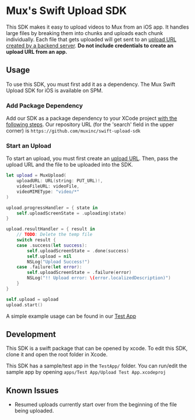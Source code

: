 # Mux's Swift Upload SDK
This SDK makes it easy to upload videos to Mux from an iOS app. It handles large files by breaking them into chunks and uploads each chunk individually. Each file that gets uploaded will get sent to an [upload URL created by a backend server](https://docs.mux.com/guides/video/upload-files-directly). **Do not include credentials to create an upload URL from an app.**

## Usage
To use this SDK, you must first add it as a dependency. The Mux Swift Upload SDK for iOS is available on SPM.

### Add Package Dependency
Add our SDK as a package dependency to your XCode project [with the following steps](https://developer.apple.com/documentation/xcode/adding-package-dependencies-to-your-app). Our repository URL (for the 'search' field in the upper corner) is `https://github.com/muxinc/swift-upload-sdk`

### Start an Upload
To start an upload, you must first create an [upload URL](https://docs.mux.com/guides/video/upload-files-directly). Then, pass the upload URL and the file to be uploaded into the SDK.

```swift
let upload = MuxUpload(
    uploadURL: URL(string: PUT_URL)!,
    videoFileURL: videoFile,
    videoMIMEType: "video/*"
)

upload.progressHandler = { state in
    self.uploadScreenState = .uploading(state)
}

upload.resultHandler = { result in
    // TODO: Delete the temp file
    switch result {
    case .success(let success):
        self.uploadScreenState = .done(success)
        self.upload = nil
        NSLog("Upload Success!")
    case .failure(let error):
        self.uploadScreenState = .failure(error)
        NSLog("!! Upload error: \(error.localizedDescription)")
    }
}

self.upload = upload
upload.start()
```

A simple example usage can be found in our [Test App](https://github.com/muxinc/swift-upload-sdk/blob/main/apps/Test%20App/Test%20App/Screens/UploadScreenViewModel.swift)

## Development

This SDK is a swift package that can be opened by xcode. To edit this SDK, clone it and open the root folder in Xcode.

This SDK has a sample/test app in the `TestApp/` folder. You can run/edit the sample app by opening `apps/Test App/Upload Test App.xcodeproj`

## Known Issues

* Resumed uploads currently start over from the beginning of the file being uploaded.
